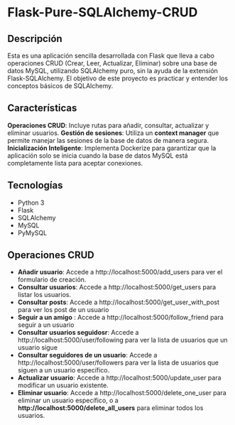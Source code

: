 # Flask-Pure-SQLAlchemy-CRUD

## Descripción
Esta es una aplicación sencilla desarrollada con Flask que lleva a cabo operaciones CRUD (Crear, Leer, Actualizar, Eliminar) sobre una base de datos MySQL, utilizando SQLAlchemy puro, sin la ayuda de la extensión Flask-SQLAlchemy. El objetivo de este proyecto es practicar y entender los conceptos básicos de SQLAlchemy.

## Características
**Operaciones CRUD**: Incluye rutas para añadir, consultar, actualizar y eliminar usuarios.
**Gestión de sesiones**: Utiliza un **context manager** que permite manejar las sesiones de la base de datos de manera segura.
**Inicialización Inteligente**: Implementa Dockerize para garantizar que la aplicación solo se inicia cuando la base de datos MySQL está completamente lista para aceptar conexiones.

## Tecnologías
- Python 3
- Flask
- SQLAlchemy
- MySQL
- PyMySQL

## Operaciones CRUD
- **Añadir usuario**: Accede a http://localhost:5000/add_users para ver el formulario de creación.
- **Consultar usuarios**: Accede a http://localhost:5000/get_users para listar los usuarios.
- **Consultar posts**:  Accede a http://localhost:5000/get_user_with_post para ver los post de un usuario
- **Seguir a un amigo** :  Accede a http://localhost:5000/follow_friend para seguir a un usuario
- **Consultar usuarios seguidosr**: Accede a http://localhost:5000/user/following para ver la lista de usuarios que un usuario sigue
- **Consultar seguidores de un usuario**: Accede a http://localhost:5000/user/followers para ver la lista de usuarios que siguen a un usuario específico.
- **Actualizar usuario**: Accede a http://localhost:5000/update_user para modificar un usuario existente.
- **Eliminar usuario**: Accede a http://localhost:5000/delete_one_user para eliminar un usuario específico, o a **http://localhost:5000/delete_all_users** para eliminar todos los usuarios.